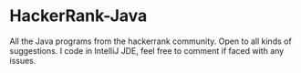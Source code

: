# HackerRank-Java
All the Java programs from the hackerrank community. Open to all kinds of suggestions.
I code in IntelliJ JDE, feel free to comment if faced with any issues.

